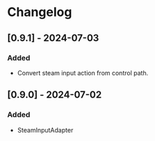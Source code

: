# Changelog

## [0.9.1] - 2024-07-03
### Added
- Convert steam input action from control path.

## [0.9.0] - 2024-07-02
### Added
- SteamInputAdapter
